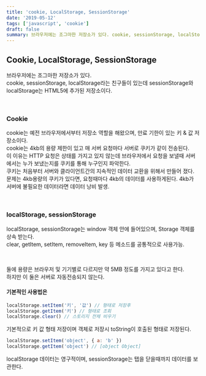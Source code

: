 ```yaml
---
title: 'cookie, LocalStorage, SessionStorage'
date: '2019-05-12'
tags: ['javascript', 'cookie']
draft: false
summary: 브라우저에는 조그마한 저장소가 있다. cookie, sessionStorage, localStorage
---
```


## Cookie, LocalStorage, SessionStorage

브라우저에는 조그마한 저장소가 있다. <br />
cookie, sessionStorage, localStorage라는 친구들이 있는데 sessionStorage와 localStorage는 HTML5에 추가된 저장소이다. <br />

<br />

### Cookie

cookie는 예전 브라우저에서부터 저장소 역할을 해왔으며, 만료 기한이 있는 키 & 값 저장소이다. <br />
cookie는 4kb의 용량 제한이 있고 매 서버 요청마다 서버로 쿠키가 같이 전송된다. <br />
이 이유는 HTTP 요청은 상태를 가지고 있지 않는데 브라우저에서 요청을 보낼때 서버에서는 누가 보냈는지를 쿠키를 통해 누구인지 파악한다. <br />
쿠키는 처음부터 서버와 클라이언트간의 지속적인 데이터 교환을 위해서 만들어 졌다. <br />
문제는 4kb용량의 쿠키가 있다면, 요청때마다 4kb의 데이터를 사용하게된다. 4kb가 서버에 불필요한 데이터라면 데이터 낭비 발생. <br />

<br />

### localStorage, sessionStorage

localStorage, sessionStorage는 window 객체 안에 들어있으며, Storage 객체를 상속 받는다. <br />
clear, getItem, setItem, removeItem, key 등 메소드를 공통적으로 사용가능. <br />

<br />

둘에 용량은 브라우저 및 기기별로 다르지만 약 5MB 정도를 가지고 있다고 한다. <br />
하지만 이 둘은 서버로 자동전송되지 않는다. <br />

#### 기본적인 사용법은

```javascript
localStorage.setItem('키', '값') // 형태로 저장후
localStorage.getItem('키') // 형태로 조회
localStorage.clear() // 스토리지 전체 비우기
```

기본적으로 키 값 형태 저장이며 객체로 저장시 toString이 호출된 형태로 저장된다. <br />

```javascript
localStorage.setItem('object', { a: 'b' })
localStorage.getItem('object') // [object Object]
```

localStorage 데이터는 영구적이며, sessionStorage는 탭을 닫을때까지 데이터를 보관한다. <br />

<br /><br /><br />
